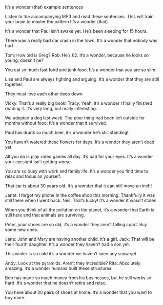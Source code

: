 It’s a wonder (that) example sentences

Listen to the accompanying MP3 and read these sentences. This will train your brain to master the pattern It’s a wonder (that)

It’s a wonder that Paul isn’t awake yet. He’s been sleeping for 15 hours.

There was a really bad car crash in the town. It’s a wonder that nobody was hurt.

Tom: How old is Greg?
Rob: He’s 62. It’s a wonder, because he looks so young, doesn’t he?

You eat so much fast food and junk food. It’s a wonder that you are so slim.

Lisa and Paul are always fighting and arguing. It’s a wonder that they are still together.

They must love each other deep down.

Vicky: That’s a really big book!
Tracy: Yeah, it’s a wonder I finally finished reading it. It’s very long, but really interesting.

We adopted a dog last week. The poor thing had been left outside for months without food. It’s a wonder that it survived.

Paul has drunk so much beer, it’s a wonder he’s still standing!

You haven’t watered these flowers for days. It’s a wonder they aren’t dead yet.

All you do is play video games all day. It’s bad for your eyes. It’s a wonder your eyesight isn’t getting worse.

You are so busy with work and family life. It’s a wonder you find time to relax and focus on yourself.

That car is about 30 years old. It’s a wonder that it can still move an inch!

Janet: I forgot my phone in the coffee shop this morning. Thankfully it was still there when I went back.
Neil: That’s lucky! It’s a wonder it wasn’t stolen.

When you think of all the pollution on the planet, it’s a wonder that Earth is still here and that animals are surviving.

Peter, your shoes are so old, it’s a wonder they aren’t falling apart. Buy some new ones.

Jane: John and Mary are having another child. It’s a girl.
Jack: That will be their fourth daughter. It’s a wonder they haven’t had a son yet.

This winter is so cold it’s a wonder we haven’t seen any snow yet.

Andy: Look at the pyramids. Aren’t they incredible?
Rita: Absolutely amazing. It’s a wonder humans built these structures.

Bob has made so much money from his businesses, but he still works so hard. It’s a wonder that he doesn’t retire and relax.

You have about 20 pairs of shoes at home. It’s a wonder that you want to buy more.

